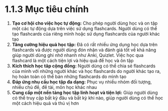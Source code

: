 # 1.1.3 Mục tiêu chính

1. **Tạo cơ hội cho việc học tự động:** Cho phép người dùng học và on tập một các tự động dựa trên việc sử dụng flashcards. Người dùng có thể tạo flashcards của riêng mình hoặc sử dụng flashcards của người khác tạo
2. **Tăng cường hiệu quả học tập:** Đã có rất nhiều ứng dụng học dựa trên flashcards và được người dùng đón nhận và đánh giá tốt về khả năng giúp người dùng ghi nhớ nhanh như Anki, Quizlet. Việc học qua flashcard là một cách tiện lợi và hiệu quả để học và ôn tập
3. **Kích thích học tâp cộng đồng:** Người dùng có thể chia sẻ flashcards của mình với những người khác và học flashcards do người khác tạo ra, họ hoàn toàn có thể bán những flashcards do mình tạo
4. **Đáp ứng nhu cầu học tập đa dạng:** Phục vụ nhiều nhóm đối tượng, nhiều chủ đề, đề tài, môn học khác nhau
5. **Cung cấp một nền tảng học tập linh hoạt và tiện lợi:** Giúp người dùng có thể truy cập bất kỳ đâu và bất kỳ khi nào, giúp người dùng có thể học một cách hiệu quả và thú vị hơn
